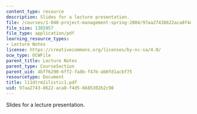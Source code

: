 ```yaml
---
content_type: resource
description: Slides for a lecture presentation.
file: /courses/1-040-project-management-spring-2004/97aa27438622aca8f4d56685302b2c98_l11dtrm2ilistic1.pdf
file_size: 1385957
file_type: application/pdf
learning_resource_types:
- Lecture Notes
license: https://creativecommons.org/licenses/by-nc-sa/4.0/
ocw_type: OCWFile
parent_title: Lecture Notes
parent_type: CourseSection
parent_uid: 4bff6290-6ff2-fa8b-f47b-ab0fd1acbf75
resourcetype: Document
title: l11dtrm2ilistic1.pdf
uid: 97aa2743-8622-aca8-f4d5-6685302b2c98
---
```

Slides for a lecture presentation.